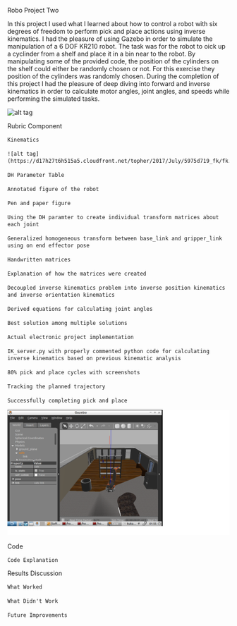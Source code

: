 Robo Project Two

In this project I used what I learned about how to control a robot with six degrees of freedom to perform pick and place actions using inverse kinematics. I had the pleasure of using Gazebo in order to simulate the manipulation of a 6 DOF KR210 robot. The task was for the robot to oick up a cyclinder from a shelf and place it in a bin near to the robot. By manipulating some of the provided code, the position of the cylinders on the shelf could either be randomly chosen or not. For this exercise they position of the cylinders was randomly chosen. During the completion of this project I had the pleasure of deep diving into forward and inverse kinematics in order to calculate motor angles, joint angles, and speeds while performing the simulated tasks. 

 ![alt tag](https://d17h27t6h515a5.cloudfront.net/topher/2017/July/5975d719_fk/fk.png)
 





Rubric Component

    Kinematics
    
    ![alt tag](https://d17h27t6h515a5.cloudfront.net/topher/2017/July/5975d719_fk/fk.png)
    
    DH Parameter Table
    
    Annotated figure of the robot
    
    Pen and paper figure
    
    Using the DH paramter to create individual transform matrices about each joint
    
    Generalized homogeneous transform between base_link and gripper_link using on end effector pose
    
    Handwritten matrices
    
    Explanation of how the matrices were created
    
    Decoupled inverse kinematics problem into inverse position kinematics and inverse orientation kinematics
    
    Derived equations for calculating joint angles
    
    Best solution among multiple solutions
    
    Actual electronic project implementation
    
    IK_server.py with properly commented python code for calculating inverse kinematics based on previous kinematic analysis
    
    80% pick and place cycles with screenshots
    
    Tracking the planned trajectory
    
    Successfully completing pick and place
    
![alt tag](https://github.com/BabaOlude/Robo-Project-Two/blob/master/misc_images/Pick%20and%20Place%201.png)

Code

    Code Explanation
    
Results Discussion

    What Worked

    What Didn't Work

    Future Improvements
